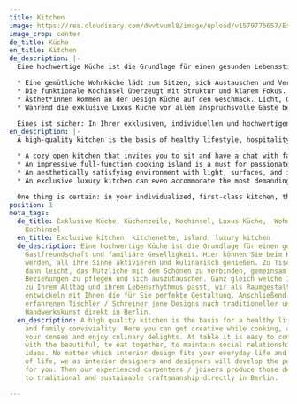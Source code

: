 ```yaml
---
title: Kitchen
image: https://res.cloudinary.com/dwvtvuml8/image/upload/v1579776657/Exklusive-hochwertige-Kueche-schwarz_bglfhp.jpg
image_crop: center
de_title: Küche
en_title: Kitchen
de_description: |-
  Eine hochwertige Küche ist die Grundlage für einen gesunden Lebensstil, Gastfreundschaft und familiäre Geselligkeit. Hier können Sie beim Kochen kreativ werden, all ihre Sinne aktivieren und kulinarisch genießen. Zu Tisch fällt es dann leicht, das Nützliche mit dem Schönen zu verbinden, gemeinsam zu essen, soziale Beziehungen zu pflegen und sich auszutauschen. Ganz gleich welche Innenarchitektur zu Ihrem Alltag und ihrem Lebensrhythmus passt, wir als Raumgestalter und Designer entwickeln mit Ihnen die für Sie perfekte Gestaltung. Anschließend fertigen unsere erfahrenen Tischler / Schreiner jene Designs nach traditioneller und nachhaltiger Handwerkskunst direkt in Berlin.

  * Eine gemütliche Wohnküche lädt zum Sitzen, sich Austauschen und Verweilen ein, mit Familie, Freunden oder dem Lebenspartner*in.
  * Die funktionale Kochinsel überzeugt mit Struktur und klarem Fokus. Ein Muss für leidenschaftliche Köch*innen.
  * Ästhet*innen kommen an der Design Küche auf den Geschmack. Licht, Oberflächen und Raumgestaltung bringen geschmackvoll Flair in ihre Küche.
  * Während die exklusive Luxus Küche vor allem anspruchsvolle Gäste beherbergt.

  Eines ist sicher: In Ihrer exklusiven, individuellen und hochwertigen Einbauküche nach Maß sollte stets genug Raum für die Menschen und die perfekte Zubereitung der Speisen sein, die Gleichgewicht, Freude und Inspiration in Ihr Leben bringen.
en_description: |-
  A high-quality kitchen is the basis of healthy lifestyle, hospitality, and family congeniality. The kitchen is your space to get creative while cooking, activate all your senses, and enjoy culinary delights. At the table, eating together, socializing, and exchanging ideas combines practicality with pleasure. We will create the interior design that best suit your everyday life and rhythm. Our experienced carpenters will manufacture your ideas, right here in Berlin, according to traditional and sustainable craftsmanship:

  * A cozy open kitchen that invites you to sit and have a chat with family, friends, and your life partner.
  * An impressive full-function cooking island is a must for passionate cooks.
  * An aesthetically satisfying environment with light, surfaces, and interior elements that bring a tasteful flair to your kitchen.
  * An exclusive luxury kitchen can even accommodate the most demanding of guests.

  One thing is certain: in your individualized, first-class kitchen, there should always be enough space for people and passionate preparation of dishes that bring balance, joy, and inspiration to your life.
position: 1
meta_tags:
  de_title: Exklusive Küche, Küchenzeile, Kochinsel, Luxus Küche,  Wohnküche, Einbauküche,
    Kochinsel
  en_title: Exclusive kitchen, kitchenette, island, luxury kitchen
  de_description: Eine hochwertige Küche ist die Grundlage für einen gesunden Lebensstil,
    Gastfreundschaft und familiäre Geselligkeit. Hier können Sie beim Kochen kreativ
    werden, all ihre Sinne aktivieren und kulinarisch genießen. Zu Tisch fällt es
    dann leicht, das Nützliche mit dem Schönen zu verbinden, gemeinsam zu essen, soziale
    Beziehungen zu pflegen und sich auszutauschen. Ganz gleich welche Innenarchitektur
    zu Ihrem Alltag und ihrem Lebensrhythmus passt, wir als Raumgestalter und Designer
    entwickeln mit Ihnen die für Sie perfekte Gestaltung. Anschließend fertigen unsere
    erfahrenen Tischler / Schreiner jene Designs nach traditioneller und nachhaltiger
    Handwerkskunst direkt in Berlin.
  en_description: A high quality kitchen is the basis for a healthy lifestyle, hospitality
    and family conviviality. Here you can get creative while cooking, activate all
    your senses and enjoy culinary delights. At table it is easy to combine the useful
    with the beautiful, to eat together, to maintain social relationships and to exchange
    ideas. No matter which interior design fits your everyday life and your rhythm
    of life, we as interior designers and designers will develop the perfect design
    for you. Then our experienced carpenters / joiners produce those designs according
    to traditional and sustainable craftsmanship directly in Berlin.

---
```

